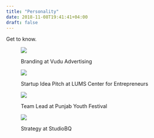 ```yaml
---
title: "Personality"
date: 2018-11-08T19:41:41+04:00
draft: false
---
```



Get to know.

<figure> 
    <img src="/images/p11.jpg"  />
    <figcaption>
        <p>Branding at Vudu Advertising</p>
    </figcaption>   
</figure>

<figure>
    <img src="/images/p1.jpg"  />
     <figcaption>
        <p>Startup Idea Pitch at LUMS Center for Entrepreneurs</p>
    </figcaption>
</figure>

<figure> 
    <img src="/images/p2.jpg"  />
    <figcaption>
        <p>Team Lead at Punjab Youth Festival</p>
    </figcaption>   
</figure>

<figure> 
    <img src="/images/p9.jpg"  />
    <figcaption>
        <p>Strategy at StudioBQ</p>
    </figcaption>   
</figure>
